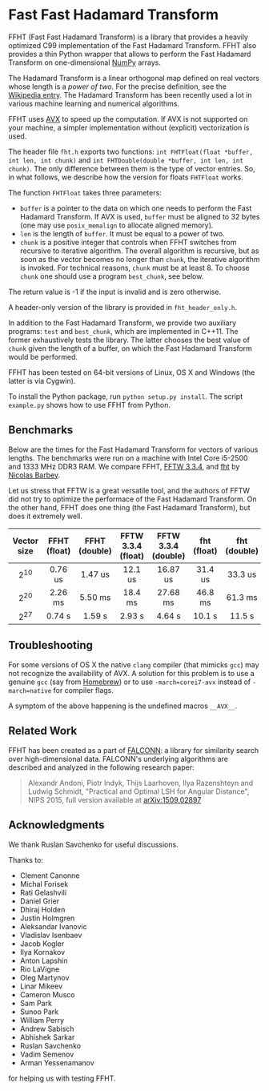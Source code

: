 # Fast Fast Hadamard Transform

FFHT (Fast Fast Hadamard Transform) is a library that provides a heavily
optimized C99 implementation of the Fast Hadamard Transform. FFHT also provides
a thin Python wrapper that allows to perform the Fast Hadamard Transform on
one-dimensional [NumPy](http://www.numpy.org/) arrays.

The Hadamard Transform is a linear orthogonal map defined on real vectors whose
length is a _power of two_. For the precise definition, see the
[Wikipedia entry](https://en.wikipedia.org/wiki/Hadamard_transform). The
Hadamard Transform has been recently used a lot in various machine learning
and numerical algorithms.

FFHT uses [AVX](https://en.wikipedia.org/wiki/Advanced_Vector_Extensions)
to speed up the computation. If AVX is not supported on your machine, a simpler
implementation without (explicit) vectorization is used.

The header file `fht.h` exports two functions: `int FHTFloat(float *buffer, int
len, int chunk)` and `int FHTDouble(double *buffer, int len, int chunk)`. The
only difference between them is the type of vector entries. So, in what follows,
we describe how the version for floats `FHTFloat` works.

The function `FHTFloat` takes three parameters:

* `buffer` is a pointer to the data on which one needs to perform the Fast
Hadamard Transform. If AVX is used, `buffer` must be aligned to 32 bytes (one
may use `posix_memalign` to allocate aligned memory).
* `len` is the length of `buffer`. It must be equal to a power of two.
* `chunk` is a positive integer that controls when FFHT switches from recursive
to iterative algorithm. The overall algorithm is recursive, but as soon as the
vector becomes no longer than `chunk`, the iterative algorithm is invoked. For
technical reasons, `chunk` must be at least 8. To choose `chunk` one should use
a program `best_chunk`, see below.

The return value is -1 if the input is invalid and is zero otherwise.

A header-only version of the library is provided in `fht_header_only.h`.

In addition to the Fast Hadamard Transform, we provide two auxiliary programs:
`test` and `best_chunk`, which are implemented in C++11. The former exhaustively
tests the library. The latter chooses the best value of `chunk` given the length
of a buffer, on which the Fast Hadamard Transform would be performed.

FFHT has been tested on 64-bit versions of Linux, OS X and Windows (the latter
is via Cygwin).

To install the Python package, run `python setup.py install`. The script
`example.py` shows how to use FFHT from Python.

## Benchmarks

Below are the times for the Fast Hadamard Transform for vectors of
various lengths. The benchmarks were run on a machine with Intel
Core&nbsp;i5-2500 and 1333 MHz DDR3 RAM. We compare FFHT,
[FFTW 3.3.4](http://fftw.org/), and
[fht](https://github.com/nbarbey/fht) by
[Nicolas Barbey](https://github.com/nbarbey).

Let us stress that FFTW is a great versatile tool, and the authors of FFTW did
not try to optimize the performace of the Fast Hadamard Transform. On the other
hand, FFHT does one thing (the Fast Hadamard Transform), but does it extremely
well.

Vector size | FFHT (float) | FFHT (double) | FFTW 3.3.4 (float) | FFTW 3.3.4 (double) | fht (float) | fht (double)
:---: | :---: | :---: | :---: | :---: | :---: | :---:
2<sup>10</sup> | 0.76 us | 1.47 us | 12.1 us | 16.87 us | 31.4 us | 33.3 us
2<sup>20</sup> | 2.26 ms | 5.50 ms | 18.4 ms | 27.68 ms | 46.8 ms | 61.3 ms
2<sup>27</sup> | 0.74 s | 1.59 s | 2.93 s | 4.64 s | 10.1 s | 11.5 s

## Troubleshooting

For some versions of OS X the native `clang` compiler (that mimicks `gcc`) may
not recognize the availability of AVX. A solution for this problem is to use a
genuine `gcc` (say from [Homebrew](http://brew.sh/)) or to use `-march=corei7-avx`
instead of `-march=native` for compiler flags.

A symptom of the above happening is the undefined macros `__AVX__`.

## Related Work

FFHT has been created as a part of
[FALCONN](https://github.com/falconn-lib/falconn): a library for similarity
search over high-dimensional data. FALCONN's underlying algorithms are described
and analyzed in the following research paper:

> Alexandr Andoni, Piotr Indyk, Thijs Laarhoven, Ilya Razenshteyn and Ludwig
> Schmidt, "Practical and Optimal LSH for Angular Distance", NIPS 2015, full
> version available at [arXiv:1509.02897](http://arxiv.org/abs/1509.02897)

## Acknowledgments

We thank Ruslan Savchenko for useful discussions.

Thanks to:

* Clement Canonne
* Michal Forisek
* Rati Gelashvili
* Daniel Grier
* Dhiraj Holden
* Justin Holmgren
* Aleksandar Ivanovic
* Vladislav Isenbaev
* Jacob Kogler
* Ilya Kornakov
* Anton Lapshin
* Rio LaVigne
* Oleg Martynov
* Linar Mikeev
* Cameron Musco
* Sam Park
* Sunoo Park
* William Perry
* Andrew Sabisch
* Abhishek Sarkar
* Ruslan Savchenko
* Vadim Semenov
* Arman Yessenamanov

for helping us with testing FFHT.
